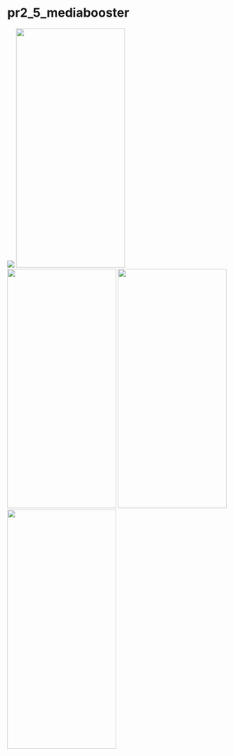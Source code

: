 # pr2_5_mediabooster

<img src = "https://user-images.githubusercontent.com/113701661/208266172-ac7567a5-a775-4aaf-afda-ee5b9f47f2f7.mp4">
<img src = "https://user-images.githubusercontent.com/113701661/208266174-1e27f882-40a3-445b-9965-18c0f06e27f5.png" height = 550 width = 250>
<img src = "https://user-images.githubusercontent.com/113701661/208266175-1a05894f-c2b0-4aec-a347-269a26e4b146.png" height = 550 width = 250>
<img src = "https://user-images.githubusercontent.com/113701661/208266176-eee8c694-15c2-4813-8080-d0175574284d.png" height = 550 width = 250>
<img src = "https://user-images.githubusercontent.com/113701661/208266178-c5194f66-41c4-4b17-bd56-fbd47dbcf85e.png" height = 550 width = 250>
